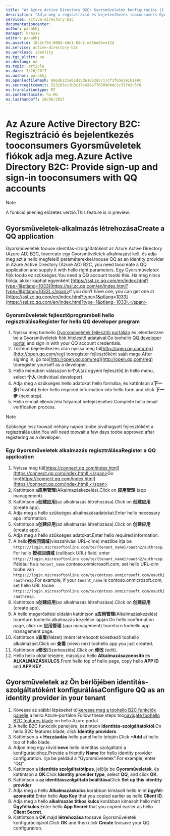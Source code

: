 ```yaml
---
title: "Az Azure Active Directory B2C: Gyorsműveletek konfigurációs |} Microsoft Docs"
description: "Adja meg a regisztráció és bejelentkezés tooconsumers Gyorsműveletek fiókokhoz az Azure Active Directory B2C által védett alkalmazások."
services: active-directory-b2c
documentationcenter: 
author: parakhj
manager: krassk
editor: parakhj
ms.assetid: 18c2cf94-8004-4de1-81c2-e45be65ce12d
ms.service: active-directory-b2c
ms.workload: identity
ms.tgt_pltfrm: na
ms.devlang: na
ms.topic: article
ms.date: 3/26/2017
ms.author: parakhj
ms.openlocfilehash: 896d6221e01d15de1652a5717cf1f65619101e0c
ms.sourcegitcommit: 523283cc1b3c37c428e77850964dc1c33742c5f0
ms.translationtype: MT
ms.contentlocale: hu-HU
ms.lasthandoff: 10/06/2017
---
```

# <a name="azure-active-directory-b2c-provide-sign-up-and-sign-in-tooconsumers-with-qq-accounts"></a><span data-ttu-id="c296d-103">Az Azure Active Directory B2C: Regisztráció és bejelentkezés tooconsumers Gyorsműveletek fiókok adja meg.</span><span class="sxs-lookup"><span data-stu-id="c296d-103">Azure Active Directory B2C: Provide sign-up and sign-in tooconsumers with QQ accounts</span></span>

> [!NOTE]
> <span data-ttu-id="c296d-104">A funkció jelenleg előzetes verzió.</span><span class="sxs-lookup"><span data-stu-id="c296d-104">This feature is in preview.</span></span>
> 

## <a name="create-a-qq-application"></a><span data-ttu-id="c296d-105">Gyorsműveletek-alkalmazás létrehozása</span><span class="sxs-lookup"><span data-stu-id="c296d-105">Create a QQ application</span></span>

<span data-ttu-id="c296d-106">Gyorsműveletek toouse identitás-szolgáltatóként az Azure Active Directory (Azure AD) B2C, toocreate egy Gyorsműveletek alkalmazást kell, és adja meg azt a hello megfelelő paraméterekkel.</span><span class="sxs-lookup"><span data-stu-id="c296d-106">toouse QQ as an identity provider in Azure Active Directory (Azure AD) B2C, you need toocreate a QQ application and supply it with hello right parameters.</span></span> <span data-ttu-id="c296d-107">Egy Gyorsműveletek fiók toodo ez szükséges.</span><span class="sxs-lookup"><span data-stu-id="c296d-107">You need a QQ account toodo this.</span></span> <span data-ttu-id="c296d-108">Ha még nincs fiókja, akkor kaphat egyenként [https://ssl.zc.qq.com/en/index.html?type=1&ptlang=1033](https://ssl.zc.qq.com/en/index.html?type=1&ptlang=1033).</span><span class="sxs-lookup"><span data-stu-id="c296d-108">If you don’t have one, you can get one at [https://ssl.zc.qq.com/en/index.html?type=1&ptlang=1033](https://ssl.zc.qq.com/en/index.html?type=1&ptlang=1033).</span></span>

### <a name="register-for-hello-qq-developer-program"></a><span data-ttu-id="c296d-109">Gyorsműveletek fejlesztőprogrambeli hello regisztrálása</span><span class="sxs-lookup"><span data-stu-id="c296d-109">Register for hello QQ developer program</span></span>

1. <span data-ttu-id="c296d-110">Nyissa meg toohello [Gyorsműveletek fejlesztői portálján](http://open.qq.com) és jelentkezzen be a Gyorsműveletek fiók hitelesítő adataival.</span><span class="sxs-lookup"><span data-stu-id="c296d-110">Go toohello [QQ developer portal](http://open.qq.com) and sign in with your QQ account credentials.</span></span>
2. <span data-ttu-id="c296d-111">Történő bejelentkezés után nyissa meg túl[http://open.qq.com/reg](http://open.qq.com/reg) tooregister fejlesztőként saját maga.</span><span class="sxs-lookup"><span data-stu-id="c296d-111">After signing in, go too[http://open.qq.com/reg](http://open.qq.com/reg) tooregister yourself as a developer.</span></span>
3. <span data-ttu-id="c296d-112">Hello menüben válasszon ki**个人**(az egyéni fejlesztői).</span><span class="sxs-lookup"><span data-stu-id="c296d-112">In hello menu, select **个人** (individual developer).</span></span>
4. <span data-ttu-id="c296d-113">Adja meg a szükséges hello adatokat hello formába, és kattintson a**下一步**(Tovább).</span><span class="sxs-lookup"><span data-stu-id="c296d-113">Enter hello required information into hello form and click **下一步** (next step).</span></span>
5. <span data-ttu-id="c296d-114">Hello e-mail ellenőrzési folyamat befejezéséhez.</span><span class="sxs-lookup"><span data-stu-id="c296d-114">Complete hello email verification process.</span></span>

> [!NOTE]
> <span data-ttu-id="c296d-115">Szüksége lesz toowait néhány napon toobe jóváhagyott fejlesztőként a regisztrálás után.</span><span class="sxs-lookup"><span data-stu-id="c296d-115">You will need toowait a few days toobe approved after registering as a developer.</span></span> 

### <a name="register-a-qq-application"></a><span data-ttu-id="c296d-116">Egy Gyorsműveletek alkalmazás regisztrálása</span><span class="sxs-lookup"><span data-stu-id="c296d-116">Register a QQ application</span></span>

1. <span data-ttu-id="c296d-117">Nyissa meg túl[https://connect.qq.com/index.html](https://connect.qq.com/index.html).</span><span class="sxs-lookup"><span data-stu-id="c296d-117">Go too[https://connect.qq.com/index.html](https://connect.qq.com/index.html).</span></span>
2. <span data-ttu-id="c296d-118">Kattintson a**应用管理**(Alkalmazáskezelés).</span><span class="sxs-lookup"><span data-stu-id="c296d-118">Click on **应用管理** (app management).</span></span>
3. <span data-ttu-id="c296d-119">Kattintson a**创建应用**(az alkalmazás létrehozása).</span><span class="sxs-lookup"><span data-stu-id="c296d-119">Click on **创建应用** (create app).</span></span>
4. <span data-ttu-id="c296d-120">Adja meg a hello szükséges alkalmazásadatokat.</span><span class="sxs-lookup"><span data-stu-id="c296d-120">Enter hello necessary app information.</span></span>
5. <span data-ttu-id="c296d-121">Kattintson a**创建应用**(az alkalmazás létrehozása).</span><span class="sxs-lookup"><span data-stu-id="c296d-121">Click on **创建应用** (create app).</span></span>
6. <span data-ttu-id="c296d-122">Adja meg a hello szükséges adatokat.</span><span class="sxs-lookup"><span data-stu-id="c296d-122">Enter hello required information.</span></span>
7. <span data-ttu-id="c296d-123">A hello**授权回调域**(visszahívási URL-címe) mezőbe írja be `https://login.microsoftonline.com/te/{tenant_name}/oauth2/authresp`.</span><span class="sxs-lookup"><span data-stu-id="c296d-123">For hello **授权回调域** (callback URL) field, enter `https://login.microsoftonline.com/te/{tenant_name}/oauth2/authresp`.</span></span> <span data-ttu-id="c296d-124">Például ha a `tenant_name` contoso.onmicrosoft.com, set hello URL-cím toobe van `https://login.microsoftonline.com/te/contoso.onmicrosoft.com/oauth2/authresp`.</span><span class="sxs-lookup"><span data-stu-id="c296d-124">For example, if your `tenant_name` is contoso.onmicrosoft.com, set hello URL toobe `https://login.microsoftonline.com/te/contoso.onmicrosoft.com/oauth2/authresp`.</span></span>
8. <span data-ttu-id="c296d-125">Kattintson a**创建应用**(az alkalmazás létrehozása).</span><span class="sxs-lookup"><span data-stu-id="c296d-125">Click on **创建应用** (create app).</span></span>
9. <span data-ttu-id="c296d-126">A hello megerősítési oldalán kattintson a**应用管理**(Alkalmazáskezelés) tooreturn toohello alkalmazás kezelése lapján.</span><span class="sxs-lookup"><span data-stu-id="c296d-126">On hello confirmation page, click on **应用管理** (app management) tooreturn toohello app management page.</span></span>
10. <span data-ttu-id="c296d-127">Kattintson a**查看**(Nézet) imént létrehozott következő toohello alkalmazást.</span><span class="sxs-lookup"><span data-stu-id="c296d-127">Click on **查看** (view) next toohello app you just created.</span></span>
11. <span data-ttu-id="c296d-128">Kattintson a**修改**(Szerkesztés).</span><span class="sxs-lookup"><span data-stu-id="c296d-128">Click on **修改** (edit).</span></span>
12. <span data-ttu-id="c296d-129">Hello hello oldal tetejére, másolja a hello **Alkalmazásazonosító** és **ALKALMAZÁSKULCS**.</span><span class="sxs-lookup"><span data-stu-id="c296d-129">From hello top of hello page, copy hello **APP ID** and **APP KEY**.</span></span>

## <a name="configure-qq-as-an-identity-provider-in-your-tenant"></a><span data-ttu-id="c296d-130">Gyorsműveletek az Ön bérlőjében identitás-szolgáltatóként konfigurálása</span><span class="sxs-lookup"><span data-stu-id="c296d-130">Configure QQ as an identity provider in your tenant</span></span>
1. <span data-ttu-id="c296d-131">Kövesse az alábbi lépéseket túl[keresse meg a toohello B2C funkciók panelje](active-directory-b2c-app-registration.md#navigate-to-b2c-settings) a hello Azure-portálon.</span><span class="sxs-lookup"><span data-stu-id="c296d-131">Follow these steps too[navigate toohello B2C features blade](active-directory-b2c-app-registration.md#navigate-to-b2c-settings) on hello Azure portal.</span></span>
2. <span data-ttu-id="c296d-132">A hello B2C funkciók paneljére, kattintson **identitás-szolgáltatóktól**.</span><span class="sxs-lookup"><span data-stu-id="c296d-132">On hello B2C features blade, click **Identity providers**.</span></span>
3. <span data-ttu-id="c296d-133">Kattintson a **+ Hozzáadás** hello panel hello tetején.</span><span class="sxs-lookup"><span data-stu-id="c296d-133">Click **+Add** at hello top of hello blade.</span></span>
4. <span data-ttu-id="c296d-134">Adjon meg egy rövid **neve** hello identitás szolgáltató a konfigurációhoz.</span><span class="sxs-lookup"><span data-stu-id="c296d-134">Provide a friendly **Name** for hello identity provider configuration.</span></span> <span data-ttu-id="c296d-135">Írja be például a "Gyorsműveletek".</span><span class="sxs-lookup"><span data-stu-id="c296d-135">For example, enter "QQ".</span></span>
5. <span data-ttu-id="c296d-136">Kattintson a **identitás szolgáltatótípus**, jelölje be **Gyorsműveletek**, és kattintson a **OK**.</span><span class="sxs-lookup"><span data-stu-id="c296d-136">Click **Identity provider type**, select **QQ**, and click **OK**.</span></span>
6. <span data-ttu-id="c296d-137">Kattintson a **az identitásszolgáltató beállítása**</span><span class="sxs-lookup"><span data-stu-id="c296d-137">Click **Set up this identity provider**</span></span>
7. <span data-ttu-id="c296d-138">Adja meg a hello **Alkalmazáskulcs** korábban kimásolt hello mint **ügyfél-azonosító**.</span><span class="sxs-lookup"><span data-stu-id="c296d-138">Enter hello **App Key** that you copied earlier as hello **Client ID**.</span></span>
8. <span data-ttu-id="c296d-139">Adja meg a hello **alkalmazás titkos kulcs** korábban kimásolt hello mint **Ügyfélkulcs**.</span><span class="sxs-lookup"><span data-stu-id="c296d-139">Enter hello **App Secret** that you copied earlier as hello **Client Secret**.</span></span>
9. <span data-ttu-id="c296d-140">Kattintson a **OK** majd **létrehozása** toosave Gyorsműveletek konfigurációjáról.</span><span class="sxs-lookup"><span data-stu-id="c296d-140">Click **OK** and then click **Create** toosave your QQ configuration.</span></span>

